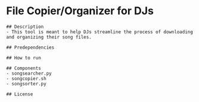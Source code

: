 # File Copier/Organizer for DJs

    ## Description
    - This tool is meant to help DJs streamline the process of downloading and organizing their song files. 
    
    ## Predependencies
    
    ## How to run
    
    ## Components
    - songsearcher.py
    - songcopier.sh
    - songsorter.py
        
    ## License
